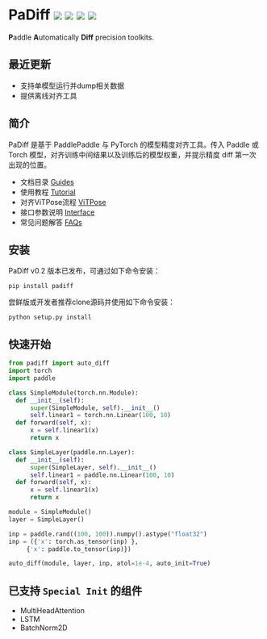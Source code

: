 # PaDiff ![](https://img.shields.io/badge/version-v0.1-brightgreen) ![](https://img.shields.io/badge/docs-latest-brightgreen) ![](https://img.shields.io/badge/PRs-welcome-orange) ![](https://img.shields.io/badge/pre--commit-Yes-brightgreen)


**P**addle  **A**utomatically  **Diff**  precision toolkits.



## 最近更新

-   支持单模型运行并dump相关数据
-   提供离线对齐工具



## 简介

PaDiff 是基于 PaddlePaddle 与 PyTorch 的模型精度对齐工具。传入 Paddle 或 Torch 模型，对齐训练中间结果以及训练后的模型权重，并提示精度 diff 第一次出现的位置。

-   文档目录 [Guides](docs/README.md)
-   使用教程 [Tutorial](docs/Tutorial.md)
-   对齐ViTPose流程 [ViTPose](docs/CheckViTPose.md)
-   接口参数说明 [Interface](docs/Interfaces.md)
-   常见问题解答 [FAQs](docs/FAQs.md)




## 安装

  PaDiff v0.2 版本已发布，可通过如下命令安装：

  ```
pip install padiff
  ```

  尝鲜版或开发者推荐clone源码并使用如下命令安装：

  ```
python setup.py install
  ```



## 快速开始

```py
from padiff import auto_diff
import torch
import paddle

class SimpleModule(torch.nn.Module):
  def __init__(self):
      super(SimpleModule, self).__init__()
      self.linear1 = torch.nn.Linear(100, 10)
  def forward(self, x):
      x = self.linear1(x)
      return x

class SimpleLayer(paddle.nn.Layer):
  def __init__(self):
      super(SimpleLayer, self).__init__()
      self.linear1 = paddle.nn.Linear(100, 10)
  def forward(self, x):
      x = self.linear1(x)
      return x

module = SimpleModule()
layer = SimpleLayer()

inp = paddle.rand((100, 100)).numpy().astype("float32")
inp = ({'x': torch.as_tensor(inp) },
     {'x': paddle.to_tensor(inp)})

auto_diff(module, layer, inp, atol=1e-4, auto_init=True)
```



## 已支持 `Special Init` 的组件

-   MultiHeadAttention
-   LSTM
-   BatchNorm2D
